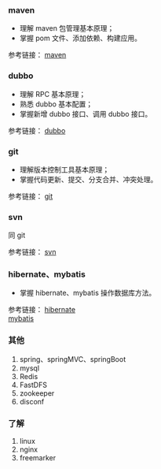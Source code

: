###  maven 
- 理解 maven 包管理基本原理；
- 掌握 pom 文件、添加依赖、构建应用。

参考链接： [maven][1]

### dubbo
- 理解 RPC 基本原理；
- 熟悉 dubbo 基本配置；
- 掌握新增 dubbo 接口、调用 dubbo 接口。

参考链接： [dubbo][2]

### git
- 理解版本控制工具基本原理；
- 掌握代码更新、提交、分支合并、冲突处理。

参考链接： [git][3]

### svn
同 git

参考链接： [svn][4]

### hibernate、mybatis
- 掌握 hibernate、mybatis 操作数据库方法。

参考链接： [hibernate][5]                
 [mybatis][6]

### 其他
1. spring、springMVC、springBoot
1. mysql
1. Redis
2. FastDFS
3. zookeeper
4. disconf

### 了解
1. linux
2. nginx
3. freemarker





[1]: http://www.runoob.com/maven/maven-tutorial.html
[2]: https://dubbo.incubator.apache.org/zh-cn/docs/user/quick-start.html
[3]: https://www.liaoxuefeng.com/wiki/0013739516305929606dd18361248578c67b8067c8c017b000
[4]: http://www.runoob.com/svn/svn-tutorial.html
[5]: https://docs.jboss.org/hibernate/orm/3.5/reference/zh-CN/html/index.html
[6]: http://www.mybatis.org/mybatis-3/zh/index.html